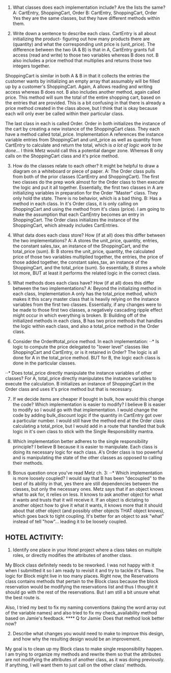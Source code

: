 1. What classes does each implementation include? Are the lists the same?
A: CartEntry, ShoppingCart, Order
B: CartEntry, ShoppingCart, Order
Yes they are the same classes, but they have different methods within them.

2. Write down a sentence to describe each class.
CartEntry is all about initializing the product- figuring out how many products there are (quantity) and what the corresponding unit price is (unit_price). The difference between the two (A & B) is that in A, CartEntry grants full access (read and write) to those two variables whereas B does not. B also includes a price method that multiplies and returns those two integers together.

ShoppingCart is similar in both A & B in that it collects the entries the customer wants by initializing an empty array that assumably will be filled up by a customer's ShoppingCart. Again, A allows reading and writing access whereas B does not. B also includes another method, again called price. This method will sum the total of the entire shopping cart, based on the entries that are provided. This is a bit confusing in that there is already a price method created in the class above, but I think that is okay because each will only ever be called within their particular class.

The last class in each is called Order. Order in both initializes the instance of the cart by creating a new instance of the ShoppingCart class. They each have a method called total_price. Implementation A references the instance variable entries from ShoppingCart and unit_price as well as quantity from CartEntry to calculate and return the total, which is *a lot of logic work to be done...* I think Metz would call this a potential danger zone. Whereas B only calls on the ShoppingCart class and it's price method.   

3. How do the classes relate to each other? It might be helpful to draw a diagram on a whiteboard or piece of paper.
A: The Order class pulls from both of the prior classes (CartEntry and ShoppingCart). The first two classes do the prep work almost for the Order class to then execute the logic and put it all together. Essentially, the first two classes in A are initializing variables in preparation for the Order "Master" class. They only hold the state. There is no behavior, which is a bad thing.
B: Has a method in each class. In it's Order class, it is only calling on ShoppingCart and using the method from it's class (price). I am going to make the assumption that each CartEntry becomes an entry in ShoppingCart. The Order class initializes the instance of the ShoppingCart, which already includes CartEntries.

4. What data does each class store? How (if at all) does this differ between the two implementations?
A: A stores the unit_price, quantity, entries, the constant sales_tax, an instance of the ShoppingCart, and the total_price (sum).
B: B stores the unit_price, quantity, the calculated price of those two variables multiplied together, the entries, the price of those added together, the constant sales_tax, an instance of the ShoppingCart, and the total_price (sum).
So essentially, B stores a whole lot more, BUT at least it performs the related logic in the correct class.

5. What methods does each class have? How (if at all) does this differ between the two implementations?
A: Beyond the initializing method in each class, Implementation A only has the total_price method, which makes it this scary master class that is heavily relying on the instance variables from the first two classes. Essentially, if any changes were to be made to those first two classes, a negatively cascading ripple effect might occur in which everything is broken.
B: Building off of the initialized methods in each class, B has two price methods that handles the logic within each class, and also a total_price method in the Order class.

6. Consider the Order#total_price method. In each implementation:
  ⋅⋅* Is logic to compute the price delegated to "lower level" classes like ShoppingCart and CartEntry, or is it retained in Order?
The logic is all done for A in the total_price method. BUT for B, the logic each class is done in the particular classes.

  ⋅⋅* Does total_price directly manipulate the instance variables of other classes?
For A, total_price directly manipulates the instance variables to execute the calculation. B initializes an instance of ShoppingCart in the Order class and uses it's price method but that is necessary.

7. If we decide items are cheaper if bought in bulk, how would this change the code? Which implementation is easier to modify?
I believe B is easier to modify so I would go with that implementation. I would change the code by adding bulk_discount logic if the quantity in CartEntry got over a particular number. I would still have the method end at the Order class calculating a total_price, but I would add in a route that handled that bulk logic in it's own class to stick with the Single Responsibility mantra.

8. Which implementation better adheres to the single responsibility principle?
I believe B because it is easier to manipulate. Each class is doing its necessary logic for each class. A's Order class is too powerful and is manipulating the state of the other classes as opposed to calling their methods.

9. Bonus question once you've read Metz ch. 3:
  ⋅⋅* Which implementation is more loosely coupled?
I would say that B has been "decoupled" to the best of its ability in that, yes there are still dependencies between the classes, but only the necessary ones. Metz says that if an object knows what to ask for, it relies on less. It knows to ask another object for what it wants and trusts that it will receive it. If an object is dictating to another object how to give it what it wants, it knows more that it should about that other object (and possibly other objects THAT object knows), which goes back to tight coupling. It's better for an object to ask "what" instead of tell "how"... leading it to be loosely coupled.

## HOTEL ACTIVITY:
1. Identify one place in your Hotel project where a class takes on multiple roles, or directly modifies the attributes of another class.

My Block class definitely needs to be reworked. I was not happy with it when I submitted it so I am ready to revisit it and try to tackle it's flaws. The logic for Block might live in too many places. Right now, the Reservations class contains methods that pertain to the Block class because the block reservation would be modifying the reservations list and thus I thought it should go with the rest of the reservations. But I am still a bit unsure what the best route is.

Also, I tried my best to fix my naming conventions (taking the word array out of the variable names) and also tried to fix my check_availability method based on Jamie's feedback. **** Q for Jamie: Does that method look better now?

2. Describe what changes you would need to make to improve this design, and how why the resulting design would be an improvement.

My goal is to clean up my Block class to make single responsibility happen. I am trying to organize my methods and rewrite them so that the attributes are not modifying the attributes of another class, as it was doing previously. If anything, I will want them to just call on the other class' methods. 
